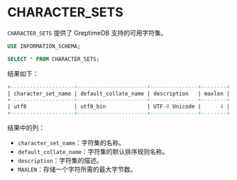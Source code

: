 # CHARACTER_SETS

`CHARACTER_SETS` 提供了 GreptimeDB 支持的可用字符集。

```sql
USE INFORMATION_SCHEMA;

SELECT * FROM CHARACTER_SETS;
```

结果如下：

```sql
+--------------------+----------------------+---------------+--------+
| character_set_name | default_collate_name | description   | maxlen |
+--------------------+----------------------+---------------+--------+
| utf8               | utf8_bin             | UTF-8 Unicode |      4 |
+--------------------+----------------------+---------------+--------+
```

结果中的列：

* `character_set_name`：字符集的名称。
* `default_collate_name`：字符集的默认排序规则名称。
* `description`：字符集的描述。
* `MAXLEN`：存储一个字符所需的最大字节数。
